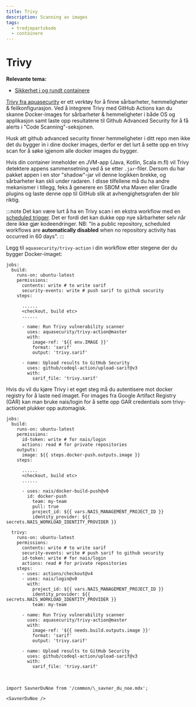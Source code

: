 ```yaml
---
title: Trivy
description: Scanning av images
tags:
  - tredjepartskode
  - containere
---
```


# Trivy

**Relevante tema:**

- [Sikkerhet i og rundt containere](/docs/sikker-utvikling/containere)

[Trivy fra aquasecurity](https://github.com/aquasecurity/trivy) er ett verktøy for å finne sårbarheter, hemmeligheter & feilkonfigurasjon.
Ved å integrere Trivy med GitHub Actions kan du skanne Docker-images for sårbarheter & hemmeligheter i både OS og applikasjon samt laste opp resultatene til Github Advanced Security for å få alerts i "Code Scanning"-seksjonen.

Husk att github advanced security finner hemmeligheter i ditt repo men ikke det du bygger in i dine docker images, derfor er det lurt å sette opp en trivy scan for å søke igjenom alle docker images du bygger.

Hvis din container inneholder en JVM-app (Java, Kotlin, Scala m.fl) vil Trivy detektere appens sammensetning ved å se etter `.jar`-filer. Dersom du har pakket appen i en stor "shadow"-jar vil denne logikken brekke, og sårbarheter kan skli under radaren. I disse tilfellene må du ha andre mekanismer i tillegg, feks å generere en SBOM vha Maven eller Gradle plugins og laste denne opp til GitHub slik at avhengighetsgrafen der blir riktig.

:::note
Det kan være lurt å ha en Trivy scan i en ekstra workflow med en [scheduled trigger](https://docs.github.com/en/actions/using-workflows/events-that-trigger-workflows#schedule). Det er fordi det kan dukke opp nye sårbarheter selv når dere ikke gjør kodeendringer. NB: "In a public repository, scheduled workflows are **automatically disabled** when no repository activity has occurred in 60 days".
:::

Legg til `aquasecurity/trivy-action` i din workflow etter stegene der du bygger Docker-imaget:

```trivy
jobs:
  build:
    runs-on: ubuntu-latest
    permissions:
      contents: write # to write sarif
      security-events: write # push sarif to github security
    steps:

      ......
      <checkout, build etc>
      ......

      - name: Run Trivy vulnerability scanner
        uses: aquasecurity/trivy-action@master
        with:
          image-ref: '${{ env.IMAGE }}'
          format: 'sarif'
          output: 'trivy.sarif'

      - name: Upload results to GitHub Security
        uses: github/codeql-action/upload-sarif@v3
        with:
          sarif_file: 'trivy.sarif'
```

Hvis du vil du kjøre Trivy i et eget steg må du autentisere mot docker registry for å laste ned imaget.
For images fra Google Artifact Registry (GAR) kan man bruke nais/login for å sette opp GAR credentials som trivy-actionet plukker opp automagisk.

```trivy-gar
jobs:
  build:
    runs-on: ubuntu-latest
    permissions:
      id-token: write # for nais/login
      actions: read # for private repositories
    outputs:
      image: ${{ steps.docker-push.outputs.image }}
    steps:

      ......
      <checkout, build etc>
      ......

      - uses: nais/docker-build-push@v0
        id: docker-push
          team: my-team
          pull: true
          project_id: ${{ vars.NAIS_MANAGEMENT_PROJECT_ID }}
          identity_provider: ${{ secrets.NAIS_WORKLOAD_IDENTITY_PROVIDER }}

  trivy:
    runs-on: ubuntu-latest
    permissions:
      contents: write # to write sarif
      security-events: write # push sarif to github security
      id-token: write # for nais/login
      actions: read # for private repositories
    steps:
      - uses: actions/checkout@v4
      - uses: nais/login@v0
        with:
          project_id: ${{ vars.NAIS_MANAGEMENT_PROJECT_ID }}
          identity_provider: ${{ secrets.NAIS_WORKLOAD_IDENTITY_PROVIDER }}
          team: my-team

      - name: Run Trivy vulnerability scanner
        uses: aquasecurity/trivy-action@master
        with:
          image-ref: '${{ needs.build.outputs.image }}'
          format: 'sarif'
          output: 'trivy.sarif'

      - name: Upload results to GitHub Security
        uses: github/codeql-action/upload-sarif@v3
        with:
          sarif_file: 'trivy.sarif'
```

<br />

```mdx-code-block
import SavnerDuNoe from '/common/\_savner_du_noe.mdx';

<SavnerDuNoe />
```
